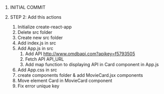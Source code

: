 1. INITIAL COMMIT

2. STEP 2: Add this actions
   1. Initialize create-react-app
   2. Delete src folder
   3. Create new src folder
   4. Add index.js in src
   5. Add App.js in src
      1. Add API http://www.omdbapi.com?apikey=f5793505
      2. Fetch API API_URL
      3. Add map function to displaying API in Card component in App.js
   6. Add App.css in src
   7. create components folder & add MovieCard.jsx components
   8. Move element Card in MovieCard component
   9. Fix error unique key
